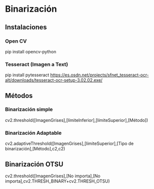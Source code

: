 # Binarización
## Instalaciones
### Open CV
pip install opencv-python
### Tesseract (Imagen a Text)
pip install pytesseract
https://es.osdn.net/projects/sfnet_tesseract-ocr-alt/downloads/tesseract-ocr-setup-3.02.02.exe/

## Métodos
### Binarización simple
cv2.threshold([ImagenGrises],[límiteInferior],[límiteSuperior],[Método])

### Binarización Adaptable
cv2.adaptiveThreshold([ImagenGrises],[límiteSuperior],[Tipo de binarización],[Método],c2,c2)

## Binarización OTSU
cv2.threshold([ImagenGrises],[No importa],[No importa],cv2.THRESH_BINARY+cv2.THRESH_OTSU)

